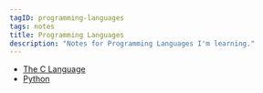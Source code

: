 ```yaml
---
tagID: programming-languages
tags: notes
title: Programming Languages
description: "Notes for Programming Languages I'm learning."
---
```


- [The C Language](c)
- [Python](python)
